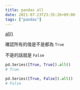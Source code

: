 ```yaml
---
title: pandas all
date: 2021-07-23T23:35:26+09:00
tags: ["pandas"]
---
```

[all()](https://pandas.pydata.org/docs/reference/api/pandas.DataFrame.all.html)

確認所有的值是不是都為 `True`

不是的話就是 `False`

```python
pd.Series([True, True]).all()
# True

pd.Series([True, False]).all()
# False
```
